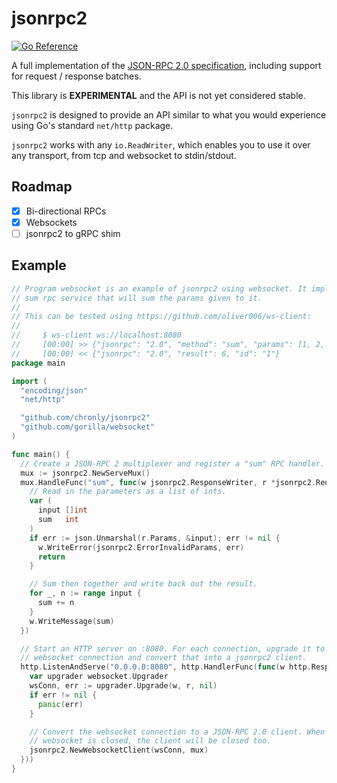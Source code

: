 # jsonrpc2
[![Go Reference](https://pkg.go.dev/badge/github.com/chronly/jsonrpc2.svg)](https://pkg.go.dev/github.com/chronly/jsonrpc2)

A full implementation of the [JSON-RPC 2.0
specification](https://www.jsonrpc.org/specification), including support for
request / response batches.

This library is **EXPERIMENTAL** and the API is not yet considered stable.

`jsonrpc2` is designed to provide an API similar to what you would experience
using Go's standard `net/http` package.

`jsonrpc2` works with any `io.ReadWriter`, which enables you to use it over any
transport, from tcp and websocket to stdin/stdout.

## Roadmap

- [x] Bi-directional RPCs
- [x] Websockets
- [ ] jsonrpc2 to gRPC shim

## Example

```go
// Program websocket is an example of jsonrpc2 using websocket. It implements an
// sum rpc service that will sum the params given to it.
//
// This can be tested using https://github.com/oliver006/ws-client:
//
//     $ ws-client ws://localhost:8080
//     [00:00] >> {"jsonrpc": "2.0", "method": "sum", "params": [1, 2, 3], "id": "1"}
//     [00:00] << {"jsonrpc": "2.0", "result": 6, "id": "1"}
package main

import (
  "encoding/json"
  "net/http"

  "github.com/chronly/jsonrpc2"
  "github.com/gorilla/websocket"
)

func main() {
  // Create a JSON-RPC 2 multiplexer and register a "sum" RPC handler.
  mux := jsonrpc2.NewServeMux()
  mux.HandleFunc("sum", func(w jsonrpc2.ResponseWriter, r *jsonrpc2.Request) {
    // Read in the parameters as a list of ints.
    var (
      input []int
      sum   int
    )
    if err := json.Unmarshal(r.Params, &input); err != nil {
      w.WriteError(jsonrpc2.ErrorInvalidParams, err)
      return
    }

    // Sum then together and write back out the result.
    for _, n := range input {
      sum += n
    }
    w.WriteMessage(sum)
  })

  // Start an HTTP server on :8080. For each connection, upgrade it to a
  // websocket connection and convert that into a jsonrpc2 client.
  http.ListenAndServe("0.0.0.0:8080", http.HandlerFunc(func(w http.ResponseWriter, r *http.Request) {
    var upgrader websocket.Upgrader
    wsConn, err := upgrader.Upgrade(w, r, nil)
    if err != nil {
      panic(err)
    }

    // Convert the websocket connection to a JSON-RPC 2.0 client. When the
    // websocket is closed, the client will be closed too.
    jsonrpc2.NewWebsocketClient(wsConn, mux)
  }))
}
```


